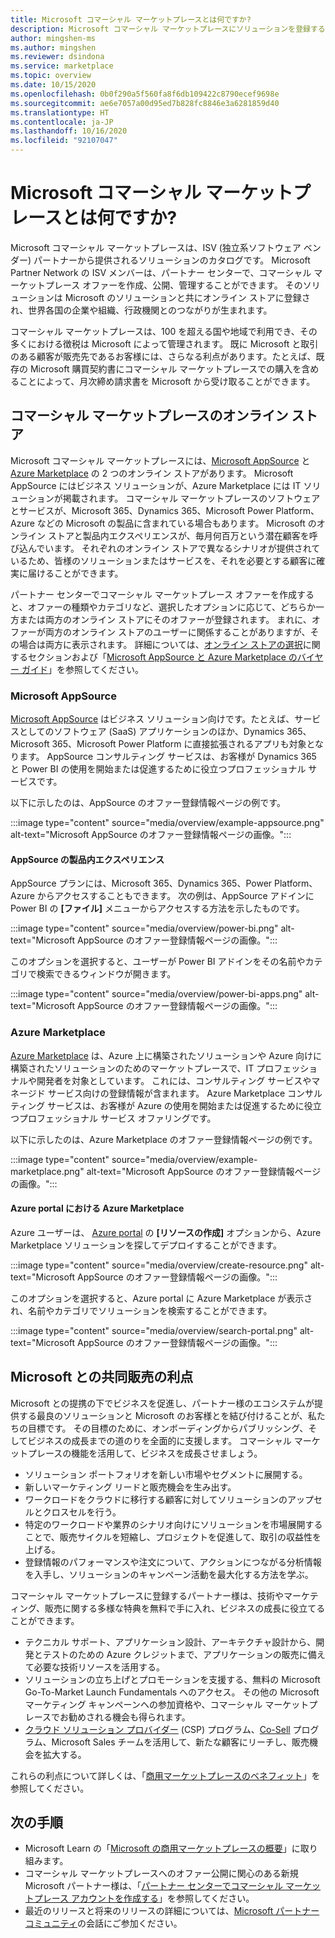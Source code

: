 ```yaml
---
title: Microsoft コマーシャル マーケットプレースとは何ですか?
description: Microsoft コマーシャル マーケットプレースにソリューションを登録する Microsoft パートナーにとっての利点とオプションの概要。
author: mingshen-ms
ms.author: mingshen
ms.reviewer: dsindona
ms.service: marketplace
ms.topic: overview
ms.date: 10/15/2020
ms.openlocfilehash: 0b0f290a5f560fa8f6db109422c8790ecef9698e
ms.sourcegitcommit: ae6e7057a00d95ed7b828fc8846e3a6281859d40
ms.translationtype: HT
ms.contentlocale: ja-JP
ms.lasthandoff: 10/16/2020
ms.locfileid: "92107047"
---
```

# <a name="what-is-the-microsoft-commercial-marketplace"></a>Microsoft コマーシャル マーケットプレースとは何ですか?

Microsoft コマーシャル マーケットプレースは、ISV (独立系ソフトウェア ベンダー) パートナーから提供されるソリューションのカタログです。 Microsoft Partner Network の ISV メンバーは、パートナー センターで、コマーシャル マーケットプレース オファーを作成、公開、管理することができます。 そのソリューションは Microsoft のソリューションと共にオンライン ストアに登録され、世界各国の企業や組織、行政機関とのつながりが生まれます。

コマーシャル マーケットプレースは、100 を超える国や地域で利用でき、その多くにおける徴税は Microsoft によって管理されます。 既に Microsoft と取引のある顧客が販売先であるお客様には、さらなる利点があります。たとえば、既存の Microsoft 購買契約書にコマーシャル マーケットプレースでの購入を含めることによって、月次締め請求書を Microsoft から受け取ることができます。

## <a name="commercial-marketplace-online-stores"></a>コマーシャル マーケットプレースのオンライン ストア

Microsoft コマーシャル マーケットプレースには、[Microsoft AppSource](https://appsource.microsoft.com/) と [Azure Marketplace](https://azuremarketplace.microsoft.com/) の 2 つのオンライン ストアがあります。 Microsoft AppSource にはビジネス ソリューションが、Azure Marketplace には IT ソリューションが掲載されます。 コマーシャル マーケットプレースのソフトウェアとサービスが、Microsoft 365、Dynamics 365、Microsoft Power Platform、Azure などの Microsoft の製品に含まれている場合もあります。 Microsoft のオンライン ストアと製品内エクスペリエンスが、毎月何百万という潜在顧客を呼び込んでいます。 それぞれのオンライン ストアで異なるシナリオが提供されているため、皆様のソリューションまたはサービスを、それを必要とする顧客に確実に届けることができます。

パートナー センターでコマーシャル マーケットプレース オファーを作成すると、オファーの種類やカテゴリなど、選択したオプションに応じて、どちらか一方または両方のオンライン ストアにそのオファーが登録されます。 まれに、オファーが両方のオンライン ストアのユーザーに関係することがありますが、その場合は両方に表示されます。 詳細については、[オンライン ストアの選択](determine-your-listing-type.md#selecting-an-online-store)に関するセクションおよび「[Microsoft AppSource と Azure Marketplace のバイヤー ガイド](https://aka.ms/MarketplaceBuyerGuide)」を参照してください。

### <a name="microsoft-appsource"></a>Microsoft AppSource

[Microsoft AppSource](https://appsource.microsoft.com/) はビジネス ソリューション向けです。たとえば、サービスとしてのソフトウェア (SaaS) アプリケーションのほか、Dynamics 365、Microsoft 365、Microsoft Power Platform に直接拡張されるアプリも対象となります。 AppSource コンサルティング サービスは、お客様が Dynamics 365 と Power BI の使用を開始または促進するために役立つプロフェッショナル サービスです。

以下に示したのは、AppSource のオファー登録情報ページの例です。

:::image type="content" source="media/overview/example-appsource.png" alt-text="Microsoft AppSource のオファー登録情報ページの画像。":::

####  <a name="appsource-in-product-experience"></a>AppSource の製品内エクスペリエンス

AppSource プランには、Microsoft 365、Dynamics 365、Power Platform、Azure からアクセスすることもできます。 次の例は、AppSource アドインに Power BI の **[ファイル]** メニューからアクセスする方法を示したものです。

:::image type="content" source="media/overview/power-bi.png" alt-text="Microsoft AppSource のオファー登録情報ページの画像。"::: 

このオプションを選択すると、ユーザーが Power BI アドインをその名前やカテゴリで検索できるウィンドウが開きます。 

:::image type="content" source="media/overview/power-bi-apps.png" alt-text="Microsoft AppSource のオファー登録情報ページの画像。"::: 

### <a name="azure-marketplace"></a>Azure Marketplace

[Azure Marketplace](https://azuremarketplace.microsoft.com/) は、Azure 上に構築されたソリューションや Azure 向けに構築されたソリューションのためのマーケットプレースで、IT プロフェッショナルや開発者を対象としています。 これには、コンサルティング サービスやマネージド サービス向けの登録情報が含まれます。 Azure Marketplace コンサルティング サービスは、お客様が Azure の使用を開始または促進するために役立つプロフェッショナル サービス オファリングです。

以下に示したのは、Azure Marketplace のオファー登録情報ページの例です。

:::image type="content" source="media/overview/example-marketplace.png" alt-text="Microsoft AppSource のオファー登録情報ページの画像。"::: 

#### <a name="azure-marketplace-in-the-azure-portal"></a>Azure portal における Azure Marketplace

Azure ユーザーは、 [Azure portal](https://portal.azure.com/) の **[リソースの作成]** オプションから、Azure Marketplace ソリューションを探してデプロイすることができます。

:::image type="content" source="media/overview/create-resource.png" alt-text="Microsoft AppSource のオファー登録情報ページの画像。"::: 

このオプションを選択すると、Azure portal に Azure Marketplace が表示され、名前やカテゴリでソリューションを検索することができます。

:::image type="content" source="media/overview/search-portal.png" alt-text="Microsoft AppSource のオファー登録情報ページの画像。"::: 

## <a name="benefits-of-selling-with-microsoft"></a>Microsoft との共同販売の利点

Microsoft との提携の下でビジネスを促進し、パートナー様のエコシステムが提供する最良のソリューションと Microsoft のお客様とを結び付けることが、私たちの目標です。 その目標のために、オンボーディングからパブリッシング、そしてビジネスの成長までの道のりを全面的に支援します。 コマーシャル マーケットプレースの機能を活用して、ビジネスを成長させましょう。

- ソリューション ポートフォリオを新しい市場やセグメントに展開する。
- 新しいマーケティング リードと販売機会を生み出す。
- ワークロードをクラウドに移行する顧客に対してソリューションのアップセルとクロスセルを行う。 
- 特定のワークロードや業界のシナリオ向けにソリューションを市場展開することで、販売サイクルを短縮し、プロジェクトを促進して、取引の収益性を上げる。
- 登録情報のパフォーマンスや注文について、アクションにつながる分析情報を入手し、ソリューションのキャンペーン活動を最大化する方法を学ぶ。

コマーシャル マーケットプレースに登録するパートナー様は、技術やマーケティング、販売に関する多様な特典を無料で手に入れ、ビジネスの成長に役立てることができます。

- テクニカル サポート、アプリケーション設計、アーキテクチャ設計から、開発とテストのための Azure クレジットまで、アプリケーションの販売に備えて必要な技術リソースを活用する。
- ソリューションの立ち上げとプロモーションを支援する、無料の Microsoft Go-To-Market Launch Fundamentals へのアクセス。 その他の Microsoft マーケティング キャンペーンへの参加資格や、コマーシャル マーケットプレースでお勧めされる機会も得られます。
- [クラウド ソリューション プロバイダー](https://partner.microsoft.com/cloud-solution-provider) (CSP) プログラム、[Co-Sell](marketplace-co-sell.md) プログラム、Microsoft Sales チームを活用して、新たな顧客にリーチし、販売機会を拡大する。

これらの利点について詳しくは、「[商用マーケットプレースのベネフィット](gtm-your-marketplace-benefits.md)」を参照してください。

## <a name="next-steps"></a>次の手順

- Microsoft Learn の「[Microsoft の商用マーケットプレースの概要](/learn/modules/intro-commercial-marketplace/)」に取り組みます。
- コマーシャル マーケットプレースへのオファー公開に関心のある新規 Microsoft パートナー様は、「[パートナー センターでコマーシャル マーケットプレース アカウントを作成する](partner-center-portal/create-account.md)」を参照してください。
- 最近のリリースと将来のリリースの詳細については、[Microsoft パートナー コミュニティ](https://www.microsoftpartnercommunity.com/)の会話にご参加ください。
